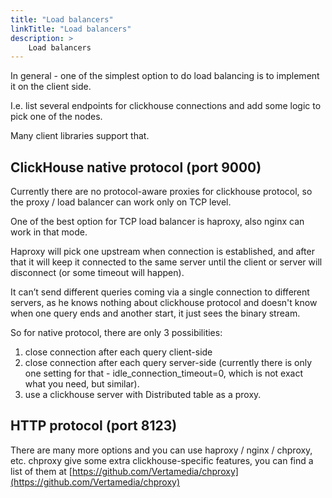 ```yaml
---
title: "Load balancers"
linkTitle: "Load balancers"
description: >
    Load balancers
---
```

In general - one of the simplest option to do load balancing is to implement it on the client side.

I.e. list several endpoints for clickhouse connections and add some logic to pick one of the nodes.

Many client libraries support that.

## ClickHouse native protocol (port 9000)

Currently there are no protocol-aware proxies for clickhouse protocol, so the proxy / load balancer can work only on TCP level.

One of the best option for TCP load balancer is haproxy, also nginx can work in that mode.

Haproxy will pick one upstream when connection is established, and after that it will keep it connected to the same server until the client or server will disconnect (or some timeout will happen).

It can’t send different queries coming via a single connection to different servers, as he knows nothing about clickhouse protocol and doesn't know when one query ends and another start, it just sees the binary stream.

So for native protocol, there are only 3 possibilities:

1) close connection after each query client-side
2) close connection after each query server-side (currently there is only one setting for that - idle_connection_timeout=0, which is not exact what you need, but similar).
3) use a clickhouse server with Distributed table as a proxy.

## HTTP protocol (port 8123)

There are many more options and you can use haproxy / nginx / chproxy, etc.
chproxy give some extra clickhouse-specific features, you can find a list of them at [https://github.com/Vertamedia/chproxy](https://github.com/Vertamedia/chproxy)
